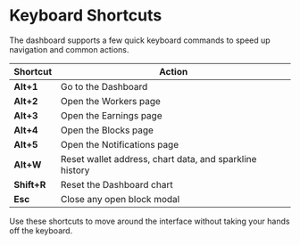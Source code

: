 # Keyboard Shortcuts

The dashboard supports a few quick keyboard commands to speed up navigation and common actions.

| Shortcut | Action |
|---------|--------|
| **Alt+1** | Go to the Dashboard |
| **Alt+2** | Open the Workers page |
| **Alt+3** | Open the Earnings page |
| **Alt+4** | Open the Blocks page |
| **Alt+5** | Open the Notifications page |
| **Alt+W** | Reset wallet address, chart data, and sparkline history |
| **Shift+R** | Reset the Dashboard chart |
| **Esc** | Close any open block modal |

Use these shortcuts to move around the interface without taking your hands off the keyboard.
